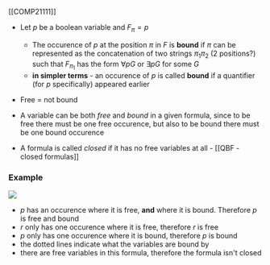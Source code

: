 [[COMP21111]]

- Let $p$ be a boolean variable and $F_\pi = p$
	- The occurence of $p$ at the position $\pi$ in $F$ is **bound** if $\pi$ can be represented as the concatenation of two strings $\pi_1 \pi_2$ (2 positions?) such that $F_{\pi_1}$ has the form $\forall pG$ or $\exists pG$ for some $G$
	- **in simpler terms** - an occurence of $p$ is called **bound** if a quantifier (for $p$ specifically) appeared earlier

- Free = not bound
- A variable can be both *free* and *bound* in a given formula, since to be free there must be one free occurence, but also to be bound there must be one bound occurence
- A formula is called *closed* if it has no free variables at all - [[QBF - closed formulas]]

### Example
![](https://i.imgur.com/HsVUO6R.png)


- $p$ has an occurence where it is free, **and** where it is bound. Therefore $p$ is free and bound
- $r$ only has one occurence where it is free, therefore $r$ is free
- $p$ only has one occurence where it is bound, therefore $p$ is bound
- the dotted lines indicate what the variables are bound by
- there are free variables in this formula, therefore the formula isn't closed